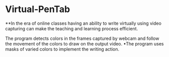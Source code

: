 # Virtual-PenTab

**In the era of online classes having an ability to write virtually using video capturing can make the teaching and learning process efficient.

The program detects colors in the frames captured by webcam and follow the movement of the colors to draw on the output video.
•The program uses masks of varied colors to implement the writing action.
